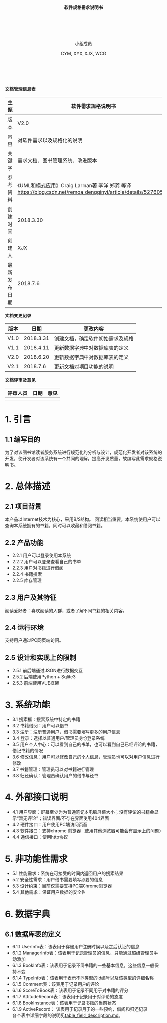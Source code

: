 <br/>
<br/>
<br/>
<br/>
<br/>
<br/>
<br/>
<p align="center"><b>软件规格需求说明书</b></p>
<br/>
<br/>
<br/>
<br/>
<p align="center">小组成员</p>
<p align="center">CYM, XYX, XJX, WCG</p>
<br/>
<br/>
<br/>
<br/>

**文档管理信息表**

主题|软件需求规格说明书
-|-
版本|V2.0
内容|对软件需求以及规格化的说明
关键字|需求文档、图书管理系统、改进版本
参考资料|《UML和模式应用》Craig Larman著 李洋 郑龚 等译 https://blog.csdn.net/remoa_dengqinyi/article/details/52760507
创建时间|2018.3.30
创建人|XJX
最新发布日期|2018.7.6

**文档变更记录**

版本|日期|更改内容
-|-|-
V1.0|2018.3.31|创建文档，确定软件初始需求及规格
V1.1|2018.4.11|更新数据字典中对数据库表的定义
V2.0|2018.6.20|更新数据字典中对数据库表的定义
V2.1|2018.7.6|更新文档对项目功能的说明

**文档评审及意见**

评审人员|日期|意见
-|-|-
 | | 
 
		
# 1. 引言
## 1.1 编写目的
为了对该图书馆读者服务系统进行规范化的分析与设计，规范化开发者对该系统的开发，使开发者对该系统有一个共同的理解，提高开发质量，故编写此需求规格说明书。

# 2. 总体描述
## 2.1 项目背景
本产品以Internet技术为核心，采用B/S结构。 
阅读相当重要，本系统使用户可以查询本系统拥有的书籍，同时可以收藏和借阅书籍。

## 2.2 产品功能
* 2.2.1 用户可以登录使用本系统  
* 2.2.2	用户可以登录查看自己的书单  
* 2.2.3	用户对书籍进行借阅  
* 2.2.4	书籍搜索  
* 2.2.5	库存管理  
## 2.3 用户及其特征
阅读爱好者：喜欢阅读的人群，或者了解不同书籍的相关内容。  
## 2.4 运行环境
支持用户通过PC网页端访问。
## 2.5 设计和实现上的限制
* 2.5.1	前后端通过JSON进行数据交互  
* 2.5.2	后端使用Python + Sqlite3  
* 2.5.3	前端使用VUE框架  

# 3. 系统功能
* 3.1   搜索框：搜索系统中特定的书籍  
* 3.2   书籍借阅：用户可以借书  
* 3.3	注册：注册普通用户，借书需要填写更多的用户信息  
* 3.4	登录：选择以普通用户/管理员身份登录系统  
* 3.5	用户个人中心：可以看到自己的书单，也可以看到自己已经评论的书籍，借记书籍的情况  
* 3.6	修改信息：用户可以修改自己的个人信息，管理员也可以对用户信息进行修改  
* 3.7   书籍管理：管理员可以对书籍进行管理  
* 3.8	归还确认：管理员确认用户的借书与还书  

# 4. 外部接口说明
* 4.1	用户界面：屏幕至少为为普通笔记本电脑屏幕大小；没有评论的书籍会显示“暂无评论”；错误界面/不存在界面使用404界面
* 4.2	硬件接口：用户使用PC端访问页面
* 4.3	软件接口：支持chrome 浏览器（使用其他浏览器可能会有显示上的问题）  
* 4.4	通信接口：使用http协议

# 5. 非功能性需求
* 5.1 性能需求：系统在可接受的时间内返回用户的搜索结果
* 5.2 安全性需求：用户借书需要填写必要的信息
* 5.3 设计约束：目前仅需要支持PC端Chrome浏览器
* 5.4 其他需求：保证用户数据的安全性

# 6. 数据字典
## 6.1 数据库表的定义
* 6.1.1	UserInfo表：该表用于存储用户注册时候以及之后认证的信息
* 6.1.2 ManagerInfo表：该表用于记录管理员的信息，只能通过超级管理员手动添加
* 6.1.3 BookInfo表：该表用于记录不同书籍的一些基本信息，这些信息一般保持不变
* 6.1.4	TypeInfo表：该表用于表示不同类型的id编号以及该类型的详细名称
* 6.1.5	Comment表：该表用于记录用户的评论
* 6.1.6 ScoreToBook表：该表用于记录不同用于对书籍的评分
* 6.1.7 AttitudeRecord表：该表用于记录用于对评论的态度
* 6.1.8 BookInstance表：该表用于记录书籍的当前状态
* 6.1.9 ActiveRecord： 该表用于记录用于的一些预约，借阅和归还记录  
各个表中详细字段的说明见[table_field_description.md](./table_field_description.md)。
